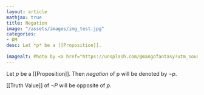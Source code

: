 ```yaml
---
layout: article
mathjax: true
title: Negation
image: "/assets/images/img_test.jpg"
categories:
- DM
desc: Let *p* be a [[Proposition]].
 
imagealt: Photo by <a href="https://unsplash.com/@mangofantasy?utm_source=unsplash&utm_medium=referral&utm_content=creditCopyText">Tim Johnson</a> on <a href="https://unsplash.com/s/photos/logic?utm_source=unsplash&utm_medium=referral&utm_content=creditCopyText">Unsplash</a>
---
```

Let *p* be a [[Proposition]].
Then *negation* of p will be denoted by $\neg p$.

[[Truth Value]] of $\neg P$ will be opposite of *p*.